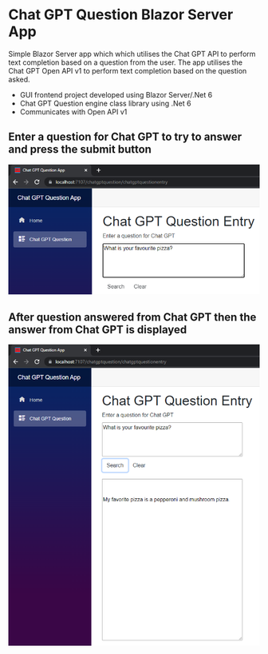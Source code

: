 # Chat GPT Question Blazor Server App

Simple Blazor Server app which which utilises the Chat GPT API to perform text completion based on a question from the user. The app utilises the Chat GPT Open API v1 to perform text completion based on the question asked.

* GUI frontend project developed using Blazor Server/.Net 6
* Chat GPT Question engine class library using .Net 6
* Communicates with Open API v1 

## Enter a question for Chat GPT to try to answer and press the submit button

![](ChatGPTQuestionBlazorServerApp/wwwroot/images/AskQuestionForChatGPT.png)

## After question answered from Chat GPT then the answer from Chat GPT is displayed

![](ChatGPTQuestionBlazorServerApp/wwwroot/images/QuestionAnsweredFromChatGPT.png)
